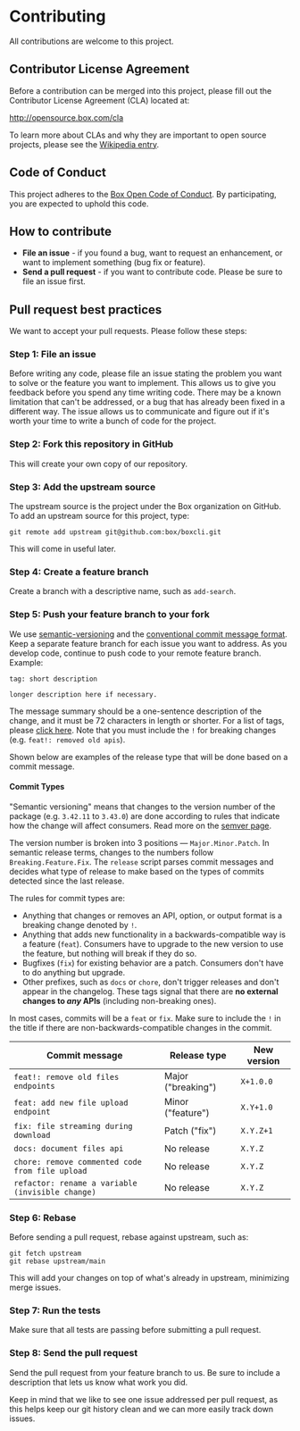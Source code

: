 # Contributing

All contributions are welcome to this project.

## Contributor License Agreement

Before a contribution can be merged into this project, please fill out the Contributor License Agreement (CLA) located at:

http://opensource.box.com/cla

To learn more about CLAs and why they are important to open source projects, please see the [Wikipedia entry](http://en.wikipedia.org/wiki/Contributor_License_Agreement).

## Code of Conduct

This project adheres to the [Box Open Code of Conduct](http://opensource.box.com/code-of-conduct/). By participating, you are expected to uphold this code.

## How to contribute

* **File an issue** - if you found a bug, want to request an enhancement, or want to implement something (bug fix or feature).
* **Send a pull request** - if you want to contribute code. Please be sure to file an issue first.

## Pull request best practices

We want to accept your pull requests. Please follow these steps:

### Step 1: File an issue

Before writing any code, please file an issue stating the problem you want to solve or the feature you want to implement. This allows us to give you feedback before you spend any time writing code. There may be a known limitation that can't be addressed, or a bug that has already been fixed in a different way. The issue allows us to communicate and figure out if it's worth your time to write a bunch of code for the project.

### Step 2: Fork this repository in GitHub

This will create your own copy of our repository.

### Step 3: Add the upstream source

The upstream source is the project under the Box organization on GitHub. To add an upstream source for this project, type:

```
git remote add upstream git@github.com:box/boxcli.git
```

This will come in useful later.

### Step 4: Create a feature branch

Create a branch with a descriptive name, such as `add-search`.

### Step 5: Push your feature branch to your fork

We use [semantic-versioning](https://semver.org/) and the [conventional commit message format](https://www.conventionalcommits.org/en/v1.0.0/). Keep a separate feature branch for each issue you want to address. As you develop code, continue to push code to your remote feature branch. Example:

```
tag: short description

longer description here if necessary.
```

The message summary should be a one-sentence description of the change, and it must be 72 characters in length or shorter. For a list of tags, please [click here](https://github.com/commitizen/conventional-commit-types/blob/master/index.json). Note that you must include the `!` for breaking changes (e.g. `feat!: removed old apis`).

Shown below are examples of the release type that will be done based on a commit message.

#### Commit Types

"Semantic versioning" means that changes to the version number of the package (e.g. `3.42.11` to `3.43.0`) are done according to rules that indicate how the change will affect consumers. Read more on the [semver page](https://semver.org/).

The version number is broken into 3 positions &mdash; `Major.Minor.Patch`. In semantic release terms, changes to the numbers follow `Breaking.Feature.Fix`. The `release` script parses commit messages and decides what type of release to make based on the types of commits detected since the last release.

The rules for commit types are:

- Anything that changes or removes an API, option, or output format is a breaking change denoted by `!`.
- Anything that adds new functionality in a backwards-compatible way is a feature (`feat`). Consumers have to upgrade to the new version to use the feature, but nothing will break if they do so.
- Bugfixes (`fix`) for existing behavior are a patch. Consumers don't have to do anything but upgrade.
- Other prefixes, such as `docs` or `chore`, don't trigger releases and don't appear in the changelog. These tags signal that there are **no external changes to _any_ APIs** (including non-breaking ones).

In most cases, commits will be a `feat` or `fix`. Make sure to include the `!` in the title if there are non-backwards-compatible changes in the commit.

| Commit message                                                                                                                                          | Release type       | New version |
| ------------------------------------------------------------------------------------------------------------------------------------------------------- | ------------------ | ----------- |
| `feat!: remove old files endpoints`                                                                                                                     | Major ("breaking") | `X+1.0.0`   |
| `feat: add new file upload endpoint`                                                                                                                    | Minor ("feature")  | `X.Y+1.0`   |
| `fix: file streaming during download`                                                                                                                   | Patch ("fix")      | `X.Y.Z+1`   |
| `docs: document files api`                                                                                                                              | No release         | `X.Y.Z`     |
| `chore: remove commented code from file upload`                                                                                                         | No release         | `X.Y.Z`     |
| `refactor: rename a variable (invisible change)`                                                                                                        | No release         | `X.Y.Z`     |

### Step 6: Rebase

Before sending a pull request, rebase against upstream, such as:

```
git fetch upstream
git rebase upstream/main
```

This will add your changes on top of what's already in upstream, minimizing merge issues.

### Step 7: Run the tests

Make sure that all tests are passing before submitting a pull request.

### Step 8: Send the pull request

Send the pull request from your feature branch to us. Be sure to include a description that lets us know what work you did.

Keep in mind that we like to see one issue addressed per pull request, as this helps keep our git history clean and we can more easily track down issues.
